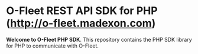 # O-Fleet REST API SDK for PHP (http://o-fleet.madexon.com)

__Welcome to O-Fleet PHP SDK__. This repository contains the PHP SDK library for PHP to communicate with O-Fleet.
